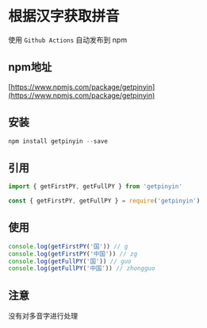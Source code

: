 # 根据汉字获取拼音

使用 `Github Actions` 自动发布到 npm

## npm地址

[https://www.npmjs.com/package/getpinyin](https://www.npmjs.com/package/getpinyin)

## 安装

```js
npm install getpinyin --save
```

## 引用

```js
import { getFirstPY, getFullPY } from 'getpinyin'
```

```js
const { getFirstPY, getFullPY } = require('getpinyin')
```

## 使用

```js
console.log(getFirstPY('国')) // g
console.log(getFirstPY('中国')) // zg
console.log(getFullPY('国')) // guo
console.log(getFullPY('中国')) // zhongguo
```

## 注意

没有对多音字进行处理
